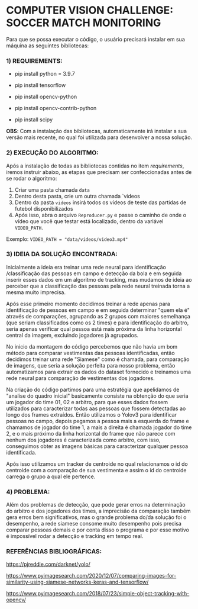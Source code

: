 # COMPUTER VISION CHALLENGE: SOCCER MATCH MONITORING

Para que se possa executar o código, o usuário precisará instalar em sua máquina as seguintes bibliotecas:

### **1) REQUIREMENTS**:

* pip install python = 3.9.7

* pip install tensorflow

* pip install opencv-python

* pip install opencv-contrib-python

* pip install scipy

**OBS**: Com a instalação das bibliotecas, automaticamente irá instalar a sua versão mais recente, no qual foi utilizada para desenvolver a nossa solução.

### **2) EXECUÇÃO DO ALGORITMO**:

Após a instalação de todas as bibliotecas contidas no item *requirements*, iremos instruir abaixo, as etapas que precisam ser confeccionadas antes de se rodar o algoritmo:

1. Criar uma pasta chamada `data`
2. Dentro desta pasta, crie um outra chamada `videos
3. Dentro da pasta `videos` insirá todos os vídeos de teste das partidas de futebol disponibilizados
4. Após isso, abra o arquivo `Reproducer.py` e passe o caminho de onde o vídeo que você que testar está localizado, dentro da  variável `VIDEO_PATH`. 

Exemplo: `VIDEO_PATH = "data/videos/video3.mp4"`

### **3) IDEIA DA SOLUÇÃO ENCONTRADA**:

Inicialmente a ideia era treinar uma rede neural para identificação /classificação das pessoas em campo e detecção da bola e em seguida inserir esses dados em um algoritmo de tracking, mas mudamos de ideia ao perceber que a classificação das pessoas pela rede neural treinada torna a mesma muito imprecisa.  

Após esse primeiro momento decidimos treinar a rede apenas para identificação de pessoas em campo e em seguida determinar "quem ela é" através de comparações, agrupando as 2 grupos com maiores semelhança (que seriam classificados como os 2 times) e para identificação do arbitro, seria apenas verificar qual pessoa está mais próxima da linha horizontal central da imagem, excluindo jogadores já agrupados. 

No inicio da montagem do código percebemos que não havia um bom método para comparar vestimentas das pessoas identificadas, então decidimos treinar uma rede "Siamese" como é chamada, para comparação de imagens, que seria a solução perfeita para nosso problema, então automatizamos para extrair os dados do dataset fornecido e treinamos uma rede neural para comparação de vestimentas dos jogadores.

Na criação do código partimos para uma estratégia que apelidamos de "analise do quadro inicial" basicamente consiste na obtenção do que seria um jogador do time 01, 02 e arbitro, para que esses dados fossem utilizados para caracterizar todas aas pessoas que fossem detectadas ao longo dos frames extraídos. Então utilizamos o Yolov3 para identificar pessoas no campo, depois pegamos a pessoa mais a esquerda do frame e chamamos de jogador do time 1, a mais a direita é chamada jogador do time 2, e o mais próximo da linha horizontal do frame que não parece com nenhum dos jogadores é caracterizada como arbitro, com isso, conseguimos obter as imagens básicas para caracterizar qualquer pessoa identificada. 

Após isso utilizamos um tracker de centroide no qual relacionamos o id do centroide com a comparação de sua vestimenta e assim o id do centroide carrega o grupo a qual ele pertence.

### **4) PROBLEMA**:

Além dos problemas de detecção, que pode gerar erros na determinação do arbitro e dos jogadores dos times, a imprecisão da comparação também gera erros bem significativos, mas o grande problema do/da solução foi o desempenho, a rede siamese consome muito desempenho pois precisa comparar pessoas demais e por conta disso o programa e por esse motivo é impossível rodar a detecção e tracking em tempo real.

### REFERÊNCIAS BIBLIOGRÁFICAS:
https://pjreddie.com/darknet/yolo/

https://www.pyimagesearch.com/2020/12/07/comparing-images-for-similarity-using-siamese-networks-keras-and-tensorflow/

https://www.pyimagesearch.com/2018/07/23/simple-object-tracking-with-opencv/



